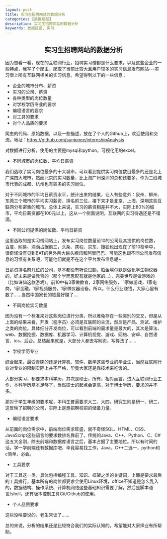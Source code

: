 ```yaml
---
layout: post
title: 实习生招聘网站的数据分析
categories: [数据挖掘]
description: 实习生招聘网站的数据分析
keywords: 数据挖掘, 实习
---
```


<h2 align = "center">实习生招聘网站的数据分析</h2>

因为想看一看，现在的互联网行业，招聘实习僧都是什么要求，以及这些企业的一些特点，我写了个爬虫，爬取了当前比较大且用户较多的实习信息发布网站---实习僧上所有互联网相关的实习信息。希望得到以下的一些信息：


* 企业的城市分布、薪资
* 实习的公司、薪资
* 各种类型的岗位数量
* 对学校学历专业的要求
* 编程语言的要求
* 对工具的要求
* 对个人品质的要求


爬虫的代码、原始数据，以及一些描述，放在了个人的Github上，欢迎使用和交流。地址：https://github.com/sunjunee/internshipAnalysis

对数据进行分析，使用的主要是mysql和python，可视化用的excel。

* 不同城市的岗位数、平均日薪资


我们选取了实习岗位最多的十大城市，可以看到提供实习岗位数目最多的还是北上广深四大城市，然而北京的实习数量，比上海广州深圳的总和还要多。作为二线城市代表的成都、杭州也有较多的实习岗位。


对于不同城市的平均日薪资水平，统计出来的结果，让人有些意外：泉州、柳州、东莞三个城市的平均实习薪资，排名前三位，接下来才是北京、上海、深圳这些互联网分布密集的城市。总体上来说，实习的薪资相差并不大，实际上80%的城市，平均日薪资都在100元以上，这从一个侧面说明，互联网的实习待遇还是不错滴。

* 不同公司提供的岗位数、平均日薪资


这里选取的是实习僧网站上，发布实习岗位数量前10的公司及其提供的岗位数，百度、网易、滴滴占据前三，头条、携程、京东、搜狐也出现在了前10榜单中，很奇怪没有见到BAT的另外两大巨头腾讯和阿里巴巴，可能这也跟不同公司发布信息的习惯有关系吧，可能他们就是不在这个平台发布信息呢~


日薪资排名前几位的公司，基本都没有听说过额，铂金埃尔默是做化学生物仪器的，好未来是做教育的（那个学而思配有就是他家的...），完美世界是做游戏的（比如诛仙这款游戏）。前10中有3家做教育，2家网络服务， 1家做游戏，1家电商，1家金融，1家视频服务，1家做仪器设备。所以，什么行业赚钱，大家心里有数了......当然中国家长的钱最好赚了....

* 不同岗位实习数量


因为没有一个标准来对这些岗位进行分类，所以难免存在一些类别的交叉，但是从上面的结果来看，开发（程序员）必须是互联网的主流，然后是产品、测试、维护之类的岗位。具体细分开发岗位，可以看到前端的需求量是最大的，其次是算法、web、数据挖掘、数据库、机器学习、计算机视觉、游戏、网络、安卓、自然语言、ios、后台。总结起来就是，大部分人都去写网页、写算法了......

* 学校学历专业


综合起来，最受青睐的还是计算机、软件、数学这些专业的毕业生，当然互联网行业对专业的限制实际上并不严格，毕竟大家还是靠技术来吃饭的。


大部分实习，都要求本科学历，其次是硕士，所有，相对而言，进入互联网行业工作，本科学历基本足够了，当然硕士的起点会更高，对于博士学历，要求的并不多。


那对于学生年级的要求呢，本科生普遍要求大三、大四，研究生则是研一、研二，这反映了招聘的公司，实际上是想招聘校招的储备力量。

* 编程语言要求


从前面的岗位需求中，前端岗位需求旺盛，就不奇怪SQL、HTML、CSS、JavaScript这些语言的要求数排名靠前了。传统的Java、C++、Python、C、C#这五大金刚，除去前端和数据库语言之后，基本占据了主要地位。所以有时间的话，学一学前端还有数据库吧，毕竟容易找工作，Java、C++二选一，python和c简单，必会。


* 工具要求



对于工具这一类，具体包括编程工具、知识、框架之类的关键词，上面是要求最后的工具排行，基本所有的岗位都要求会使用Linux环境，office不知道是怎么乱入的，数据结构、操作系统、计算机网络这些基础知识需要了解，然后是脚本语言/shell，还有版本控制工具Git/Github的使用。

* 个人品质要求


这些没啥要说的，老生常谈了......


总的来说，分析的结果还是比较符合我们的实际认知的，希望能对大家择业有所帮助。
